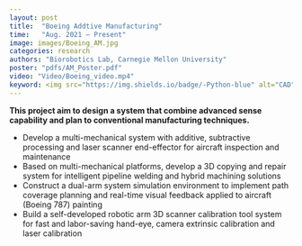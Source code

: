 ```yaml
---
layout: post
title:  "Boeing Addtive Manufacturing"
time:   "Aug. 2021 – Present"
image: images/Boeing_AM.jpg
categories: research
authors: "Biorobotics Lab, Carnegie Mellon University"
poster: "pdfs/AM_Poster.pdf"
video: "Video/Boeing_video.mp4"
keyword: <img src="https://img.shields.io/badge/-Python-blue" alt="CAD"/>&nbsp;<img src="https://img.shields.io/badge/-C++-blue" alt="CAD"/>&nbsp;<img src="https://img.shields.io/badge/-Solidworks-yellow" alt="机械设计"/>&nbsp;<img src="https://img.shields.io/badge/-UR5e-yellow" alt="机械设计"/>&nbsp;<img src="https://img.shields.io/badge/-ROS-red"/>
---
```

**This project aim to design a system that combine advanced sense capability and plan to conventional manufacturing techniques.**
- Develop a multi-mechanical system with additive, subtractive processing and laser scanner end-effector for aircraft inspection and maintenance
- Based on multi-mechanical platforms, develop a 3D copying and repair system for intelligent pipeline welding and hybrid machining solutions
- Construct a dual-arm system simulation environment to implement path coverage planning and real-time visual feedback applied to aircraft (Boeing 787) painting
- Build a self-developed robotic arm 3D scanner calibration tool system for fast and labor-saving hand-eye, camera extrinsic calibration and laser calibration